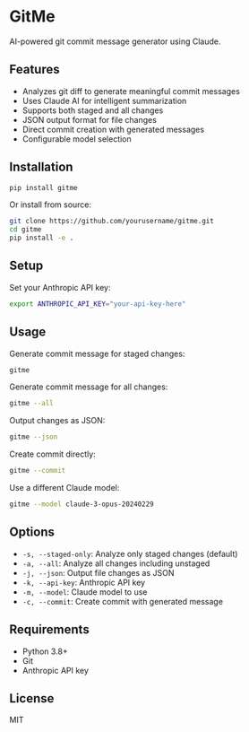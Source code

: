 # GitMe

AI-powered git commit message generator using Claude.

## Features

- Analyzes git diff to generate meaningful commit messages
- Uses Claude AI for intelligent summarization
- Supports both staged and all changes
- JSON output format for file changes
- Direct commit creation with generated messages
- Configurable model selection

## Installation

```bash
pip install gitme
```

Or install from source:

```bash
git clone https://github.com/yourusername/gitme.git
cd gitme
pip install -e .
```

## Setup

Set your Anthropic API key:

```bash
export ANTHROPIC_API_KEY="your-api-key-here"
```

## Usage

Generate commit message for staged changes:
```bash
gitme
```

Generate commit message for all changes:
```bash
gitme --all
```

Output changes as JSON:
```bash
gitme --json
```

Create commit directly:
```bash
gitme --commit
```

Use a different Claude model:
```bash
gitme --model claude-3-opus-20240229
```

## Options

- `-s, --staged-only`: Analyze only staged changes (default)
- `-a, --all`: Analyze all changes including unstaged
- `-j, --json`: Output file changes as JSON
- `-k, --api-key`: Anthropic API key
- `-m, --model`: Claude model to use
- `-c, --commit`: Create commit with generated message

## Requirements

- Python 3.8+
- Git
- Anthropic API key

## License

MIT